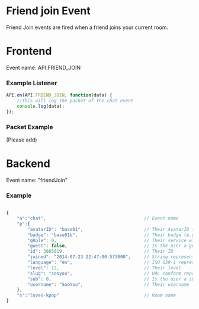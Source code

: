 # Friend join Event

Friend Join events are fired when a friend joins your current room.

# Frontend

Event name: API.FRIEND_JOIN

### Example Listener

```js
API.on(API.FRIEND_JOIN, function(data) {
    //This will log the packet of the chat event
    console.log(data);
});
```

### Packet Example

(Please add)

# Backend

Event name: "friendJoin"

### Example
```js

{
    "a":"chat",                                     // Event name
    "p":{                                   
        "avatarID": "base01",                       // Their AvatarID (e.g.: "base01")
        "badge": "base01b",                         // Their badge (e.g.: "80sb01")
        "gRole": 0,                                 // Their service wide role (0 = None; 3 = Brand Ambassador (BA); 5 = Admin)
        "guest": false,                             // Is the user a guest?
        "id": 3865819,                              // Their ID
        "joined": "2014-07-23 22:47:00.573000",     // String representation of the time they joined plug (e.g.: "2014-07-23 22:47:00.573000")
        "language": "en",                           // ISO 639-1 representation of their used language
        "level": 12,                                // Their level
        "slug": "sooyou",                           // URL conform representation of their name (also used for the profile page)
        "sub": 0,                                   // Is the user a subscriber? (0 = false; 1 = true)
        "username": "SooYou",                       // Their username
    },
    "s":"loves-kpop"                                // Room name
}
```